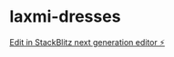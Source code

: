 # laxmi-dresses

[Edit in StackBlitz next generation editor ⚡️](https://stackblitz.com/~/github.com/HimanshuGautamGitHub/laxmi-dresses)